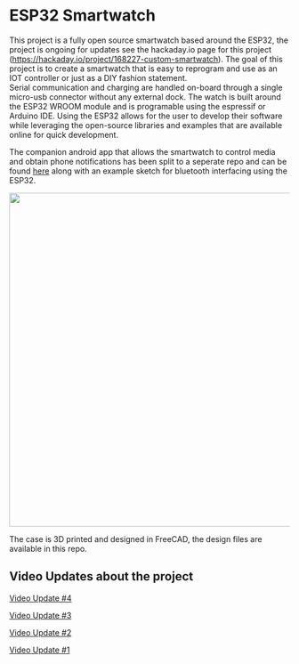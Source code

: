 # ESP32 Smartwatch
This project is a fully open source smartwatch based around the ESP32, the project is ongoing for updates see the hackaday.io page for this project (https://hackaday.io/project/168227-custom-smartwatch).
The goal of this project is to create a smartwatch that is easy to reprogram and use as an IOT controller or just as a DIY fashion statement.  
Serial communication and charging are handled on-board through a single micro-usb connector without any external dock. 
The watch is built around the ESP32 WROOM module and is programable using the espressif or Arduino IDE. 
Using the ESP32 allows for the user to develop their software while leveraging the open-source libraries and examples that are available online for quick development.

The companion android app that allows the smartwatch to control media and obtain phone notifications has been split to a seperate repo and can be found [here](https://github.com/Bellafaire/Android-Companion-App-For-BLE-Devices) along with an example sketch for bluetooth interfacing using the ESP32. 

<img src="https://github.com/Bellafaire/ESP32-Smart-Watch/blob/master/Pictures%20and%20Videos/IMG_20200818_204732.jpg?raw=true" height="600px"/>

The case is 3D printed and designed in FreeCAD, the design files are available in this repo. 

## Video Updates about the project

[Video Update #4](https://www.youtube.com/watch?v=E8-lO0pQunM)

[Video Update #3](https://www.youtube.com/watch?v=vvuce4NQqrk)

[Video Update #2](https://www.youtube.com/watch?v=UNLAq5FuJq4)

[Video Update #1](https://www.youtube.com/watch?v=IoVqdB_q3pE)

